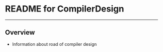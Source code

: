 # **README for CompilerDesign**
***



## **Overview**
 * Information about road of compiler design
